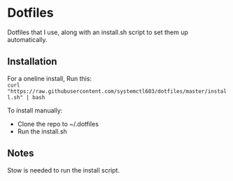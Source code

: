 # Dotfiles

Dotfiles that I use, along with an install.sh script to set them up automatically.

## Installation

For a oneline install, Run this: \
`curl "https://raw.githubusercontent.com/systemctl603/dotfiles/master/install.sh" | bash`

To install manually:

- Clone the repo to ~/.dotfiles
- Run the install.sh

## Notes

Stow is needed to run the install script.

<!-- TODO: Add two scripts, ({push,pull}_dotfiles), to quickly update the github repo and the local install  -->
<!-- TODO: Install dependencies automatically with nix -->
